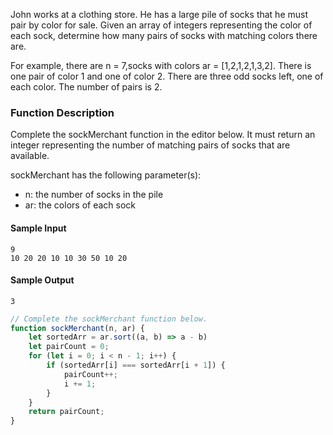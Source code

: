 John works at a clothing store. He has a large pile of socks that he must pair by color for sale. Given an array of integers representing the color of each sock, determine how many pairs of socks with matching colors there are.

For example, there are n = 7,socks with colors ar = [1,2,1,2,1,3,2]. There is one pair of color 1 and one of color 2. There are three odd socks left, one of each color. The number of pairs is 2.

### Function Description

Complete the sockMerchant function in the editor below. It must return an integer representing the number of matching pairs of socks that are available.

sockMerchant has the following parameter(s):

* n: the number of socks in the pile
* ar: the colors of each sock

#### Sample Input
```
9
10 20 20 10 10 30 50 10 20
```
#### Sample Output
```
3
```

```js
// Complete the sockMerchant function below.
function sockMerchant(n, ar) {
    let sortedArr = ar.sort((a, b) => a - b)
    let pairCount = 0;
    for (let i = 0; i < n - 1; i++) {
        if (sortedArr[i] === sortedArr[i + 1]) {
            pairCount++;
            i += 1;
        }
    }
    return pairCount;
}
```

